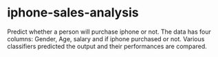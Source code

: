 # iphone-sales-analysis
Predict whether a person will purchase iphone or not. The data has four columns: Gender, Age, salary and if iphone purchased or not. Various classifiers predicted the output and their performances are compared. 
